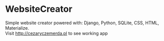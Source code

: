 # WebsiteCreator
Simple website creator powered with: Django, Python, SQLite, CSS, HTML, Materialize. <br>
Visit http://cezaryczemerda.pl to see working app
